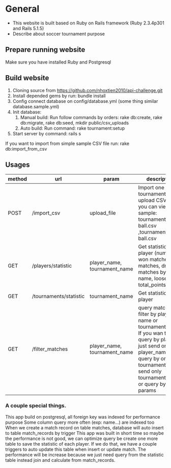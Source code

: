 # General

* This website is built based on Ruby on Rails framework (Ruby 2.3.4p301 and Rails 5.1.5)
* Describe about soccer tournament purpose

## Prepare running website
Make sure you have installed Ruby and Postgresql
## Build website
1. Cloning source from https://github.com/nhoxtien2010/api-challenge.git
2. Install depended gems by run: bundle install
3. Config connect database on config/database.yml (some thing similar database.sample.yml)
4. Init database:
    1. Manual build:
        Run follow commands by orders: rake db:create, rake db:migrate, rake db:seed, mkdir public/csv_uploads
    2. Auto build:
        Run command: rake tournament:setup
5. Start server by command: rails s


If you want to import from simple sample CSV file run: rake db:import_from_csv


## Usages
| method | url                    | param                        | description                                                                                                                                                                                            |
|--------|------------------------|------------------------------|--------------------------------------------------------------------------------------------------------------------------------------------------------------------------------------------------------|
| POST   | /import_csv            | upload_file                  | Import one tournament by upload CSV file, you can view sample: tournament 9 ball.csv ,tournament 10 ball.csv                                                                                           |
| GET    | /players/statistic     | player_name, tournament_name | Get statistic of 1 player (number of won matches, lost matches, drawn matches by player name, loose, total_points)                                                                                     |
| GET    | /tournaments/statistic | tournament_name              | Get statistic of all player                                                                                                                                                                            |
| GET    | /filter_matches        | player_name, tournament_name | query matches, filter by player name or tournament name. If you wan to query by player just send only player_name , query by only tournament just send only tournament_name, or query by both 2 params |

### A couple special things.
This app build on postgresql, all foreign key was indexed for performance purpose
Some column query more often (exp: name...) are indexed too
When we create a match record on table matches, database will auto insert to table match_records by trigger
This app was built in short time so maybe the performance is not good, we can optimize query be create one more table to save 
the statistic of each player. If we do that, we have a couple triggers to auto update this table when insert or update match. The performance will be increase because we just need query from the statistic table instead join and calculate from match_records. 






